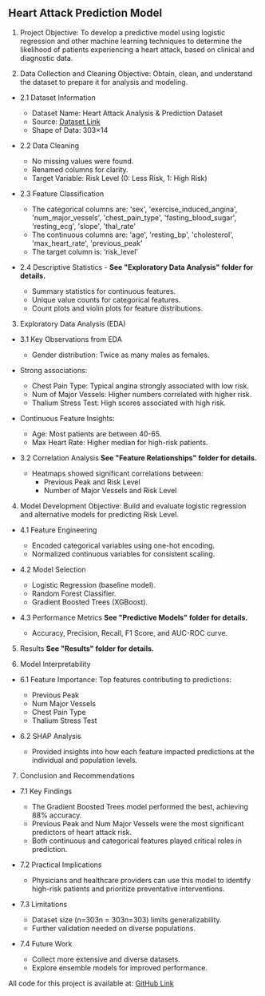 ## Heart Attack Prediction Model

1. Project Objective:
To develop a predictive model using logistic regression and other machine learning techniques to determine the likelihood of patients experiencing a heart attack, based on clinical and diagnostic data.

2. Data Collection and Cleaning
Objective: Obtain, clean, and understand the dataset to prepare it for analysis and modeling.

  - 2.1 Dataset Information
    - Dataset Name: Heart Attack Analysis & Prediction Dataset
    - Source: [Dataset Link](https://www.kaggle.com/datasets/rashikrahmanpritom/heart-attack-analysis-prediction-dataset)
    - Shape of Data: 303×14

  - 2.2 Data Cleaning
    - No missing values were found.
    - Renamed columns for clarity.
    - Target Variable: Risk Level (0: Less Risk, 1: High Risk)

  - 2.3 Feature Classification
    - The categorical columns are: 'sex', 'exercise_induced_angina', 'num_major_vessels', 'chest_pain_type', 'fasting_blood_sugar', 'resting_ecg', 'slope', 'thal_rate'
    - The continuous columns are: 'age', 'resting_bp', 'cholesterol', 'max_heart_rate', 'previous_peak'
    - The target column is: ‘risk_level’

  - 2.4 Descriptive Statistics - **See "Exploratory Data Analysis" folder for details.**
    - Summary statistics for continuous features.
    - Unique value counts for categorical features.
    - Count plots and violin plots for feature distributions.

3. Exploratory Data Analysis (EDA)

  - 3.1 Key Observations from EDA
    - Gender distribution: Twice as many males as females.
  - Strong associations:
    - Chest Pain Type: Typical angina strongly associated with low risk.
    - Num of Major Vessels: Higher numbers correlated with higher risk.
    - Thalium Stress Test: High scores associated with high risk.
  - Continuous Feature Insights:
    - Age: Most patients are between 40-65.
    - Max Heart Rate: Higher median for high-risk patients.

  - 3.2 Correlation Analysis **See "Feature Relationships" folder for details.**
    - Heatmaps showed significant correlations between:
      - Previous Peak and Risk Level
      - Number of Major Vessels and Risk Level

4. Model Development
Objective: Build and evaluate logistic regression and alternative models for predicting Risk Level.

  - 4.1 Feature Engineering
    - Encoded categorical variables using one-hot encoding.
    - Normalized continuous variables for consistent scaling.

  - 4.2 Model Selection
    - Logistic Regression (baseline model).
    - Random Forest Classifier.
    - Gradient Boosted Trees (XGBoost).

  - 4.3 Performance Metrics **See "Predictive Models" folder for details.**
    - Accuracy, Precision, Recall, F1 Score, and AUC-ROC curve.

5. Results **See "Results" folder for details.**

6. Model Interpretability
  - 6.1 Feature Importance: Top features contributing to predictions:
    - Previous Peak
    - Num Major Vessels
    - Chest Pain Type
    - Thalium Stress Test

  - 6.2 SHAP Analysis
      - Provided insights into how each feature impacted predictions at the individual and population levels.

7. Conclusion and Recommendations

  - 7.1 Key Findings
    - The Gradient Boosted Trees model performed the best, achieving 88% accuracy.
    - Previous Peak and Num Major Vessels were the most significant predictors of heart attack risk.
    - Both continuous and categorical features played critical roles in prediction.

  - 7.2 Practical Implications
    - Physicians and healthcare providers can use this model to identify high-risk patients and prioritize preventative interventions.

  - 7.3 Limitations
    - Dataset size (n=303n = 303n=303) limits generalizability.
    - Further validation needed on diverse populations.

  - 7.4 Future Work
    - Collect more extensive and diverse datasets.
    - Explore ensemble models for improved performance.

All code for this project is available at: [GitHub Link](https://github.com/markcoty/Heart-Attack-Prediction-Model/tree/main)




